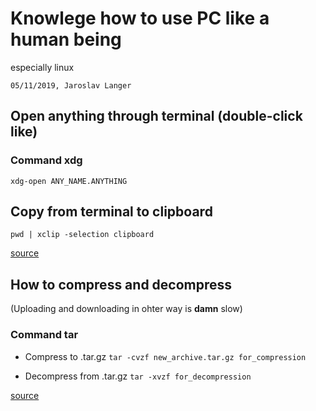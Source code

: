 # Knowlege how to use PC like a human being

especially linux

```05/11/2019, Jaroslav Langer```

## Open anything through terminal (double-click like)

### Command xdg

```xdg-open ANY_NAME.ANYTHING```

## Copy from terminal to clipboard

```pwd | xclip -selection clipboard```

[source](https://askubuntu.com/questions/597788/copy-to-clipboard-current-path-from-console-with-no-mouse)

## How to compress and decompress

(Uploading and downloading in ohter way is **damn** slow)

### Command tar

+ Compress to .tar.gz
```tar -cvzf new_archive.tar.gz for_compression```

+ Decompress from .tar.gz
```tar -xvzf for_decompression ```

[source](https://www.interserver.net/tips/kb/use-tar-command-linux-examples/)